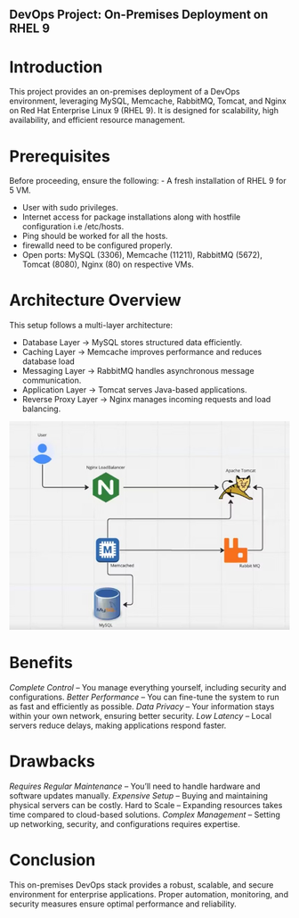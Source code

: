 ## DevOps Project: On-Premises Deployment on RHEL 9


# Introduction

This project provides an on-premises deployment of a DevOps environment, leveraging MySQL, Memcache, RabbitMQ, Tomcat, and Nginx on Red Hat Enterprise Linux 9 (RHEL 9). It is designed for scalability, high availability, and efficient resource management.

# Prerequisites

Before proceeding, ensure the following: - A fresh installation of RHEL 9 for 5 VM.

- User with sudo privileges.
- Internet access for package installations along with hostfile configuration i.e /etc/hosts.
- Ping should be worked for all the hosts.
- firewalld need to be configured properly.
- Open ports: MySQL (3306), Memcache (11211), RabbitMQ (5672), Tomcat (8080), Nginx (80) on respective VMs.

# Architecture Overview

This setup follows a multi-layer architecture:

- Database Layer → MySQL stores structured data efficiently.
- Caching Layer → Memcache improves performance and reduces database load
- Messaging Layer → RabbitMQ handles asynchronous message communication.
- Application Layer → Tomcat serves Java-based applications.
- Reverse Proxy Layer → Nginx manages incoming requests and load balancing.

![image alt](https://github.com/Rajat29-hp/DevOps-Project/blob/d181ac0e3652c7a595464b509f6a5937f346a999/on-premises/Devops-project-management.jpg)

# Benefits

*Complete Control* – You manage everything yourself, including security and configurations.
*Better Performance* – You can fine-tune the system to run as fast and efficiently as possible.
*Data Privacy* – Your information stays within your own network, ensuring better security.
*Low Latency* – Local servers reduce delays, making applications respond faster.

# Drawbacks

*Requires Regular Maintenance* – You’ll need to handle hardware and software updates manually.
*Expensive Setup* – Buying and maintaining physical servers can be costly. Hard to Scale – Expanding resources takes time compared to cloud-based solutions.
*Complex Management* – Setting up networking, security, and configurations requires expertise.

# Conclusion

This on-premises DevOps stack provides a robust, scalable, and secure environment for enterprise applications. Proper automation, monitoring, and security measures ensure optimal performance and reliability.
